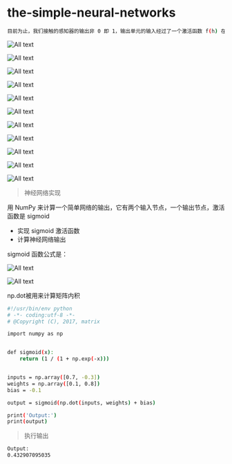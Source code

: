 # the-simple-neural-networks

```bash
目前为止，我们接触的感知器的输出非 0 即 1，输出单元的输入经过了一个激活函数 f(h) 在此处就是指阶跃函数
```

![All text](http://ww1.sinaimg.cn/large/dc05ba18gy1flvnvx8nvaj217614s76f.jpg)

![All text](http://ww1.sinaimg.cn/large/dc05ba18gy1flwgi1x1o7j20ob04cdfr.jpg)

![All text](http://ww1.sinaimg.cn/large/dc05ba18gy1flwgjlttrbj20oh0eadh0.jpg)

![All text](http://ww1.sinaimg.cn/large/dc05ba18gy1flwgkudn44j20ox07maa5.jpg)

![All text](http://ww1.sinaimg.cn/large/dc05ba18gy1flwgp4awlhj20mw0fm0tc.jpg)

![All text](http://ww1.sinaimg.cn/large/dc05ba18gy1flwgqjrc0mj20oe06hmxz.jpg)

![All text](http://ww1.sinaimg.cn/large/dc05ba18gy1flwgt7ly4jj20ol0e6gmd.jpg)

![All text](http://ww1.sinaimg.cn/large/dc05ba18gy1flwgtjfussj20oc040mxm.jpg)

![All text](http://ww1.sinaimg.cn/large/dc05ba18gy1flwgv7xksnj20ph0avq4s.jpg)

![All text](http://ww1.sinaimg.cn/large/dc05ba18gy1flwgvmnhqnj20n805njry.jpg)

![All text](http://ww1.sinaimg.cn/large/dc05ba18gy1flwgvwc4m4j20mr02pwer.jpg)

>神经网络实现

用 NumPy 来计算一个简单网络的输出，它有两个输入节点，一个输出节点，激活函数是 sigmoid

* 实现 sigmoid 激活函数
* 计算神经网络输出

sigmoid 函数公式是：

![All text](http://ww1.sinaimg.cn/large/dc05ba18gy1flwgxn1nu2j20if01d743.jpg)

![All text](http://ww1.sinaimg.cn/large/dc05ba18gy1flwgymtl5kj20hs04ht8y.jpg)

np.dot被用来计算矩阵内积

```bash
#!/usr/bin/env python
# -*- coding:utf-8 -*-
# @Copyright (C), 2017, matrix

import numpy as np


def sigmoid(x):
    return (1 / (1 + np.exp(-x)))


inputs = np.array([0.7, -0.3])
weights = np.array([0.1, 0.8])
bias = -0.1

output = sigmoid(np.dot(inputs, weights) + bias)

print('Output:')
print(output)
```

>执行输出

```bash
Output:
0.432907095035
```